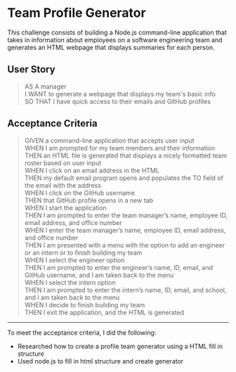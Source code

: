 # Team Profile Generator

This challenge consists of building a Node.js command-line application that takes in information about employees on a software engineering team and generates an HTML webpage that displays summaries for each person. 

## User Story
> AS A manager\
> I WANT to generate a webpage that displays my team's basic info\
> SO THAT I have quick access to their emails and GitHub profiles


## Acceptance Criteria
> GIVEN a command-line application that accepts user input\
> WHEN I am prompted for my team members and their information\
> THEN an HTML file is generated that displays a nicely formatted team roster based on user input\
> WHEN I click on an email address in the HTML\
> THEN my default email program opens and populates the TO field of the email with the address\
> WHEN I click on the GitHub username\
> THEN that GitHub profile opens in a new tab\
> WHEN I start the application\
> THEN I am prompted to enter the team manager’s name, employee ID, email address, and office number\
> WHEN I enter the team manager’s name, employee ID, email address, and office number\
> THEN I am presented with a menu with the option to add an engineer or an intern or to finish building my team\
> WHEN I select the engineer option\
> THEN I am prompted to enter the engineer’s name, ID, email, and GitHub username, and I am taken back to the menu\
> WHEN I select the intern option\
> THEN I am prompted to enter the intern’s name, ID, email, and school, and I am taken back to the menu\
> WHEN I decide to finish building my team\
> THEN I exit the application, and the HTML is generated


---

To meet the acceptance criteria, I did the following:
-  Researched how to create a profile team generator using a HTML fill in structure
-  Used node.js to fill in html structure and create generator


